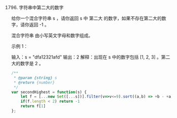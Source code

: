 1796. 字符串中第二大的数字

给你一个混合字符串 s ，请你返回 s 中 第二大 的数字，如果不存在第二大的数字，请你返回 -1 。

混合字符串 由小写英文字母和数字组成。

 

示例 1：

输入：s = "dfa12321afd"
输出：2
解释：出现在 s 中的数字包括 [1, 2, 3] 。第二大的数字是 2 。
```js
/**
 * @param {string} s
 * @return {number}
 */
var secondHighest = function(s) {
    let f = [...new Set([...s])].filter(v=>v<=9).sort((a,b) => +b - +a)
    if(f.length < 2) return -1
    return f[1]
};